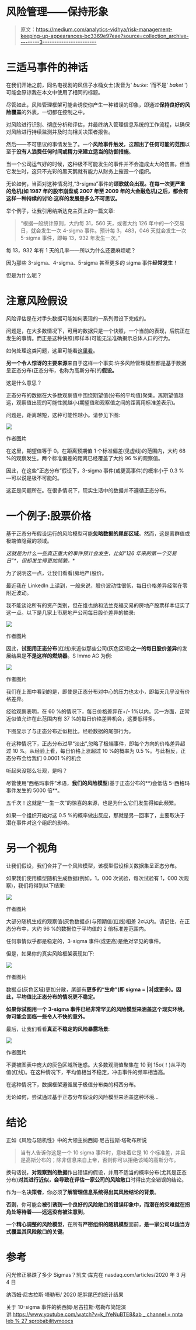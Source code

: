 # 风险管理——保持形象

> 原文：<https://medium.com/analytics-vidhya/risk-management-keeping-up-appearances-bc3369e97eae?source=collection_archive---------3----------------------->

# 三适马事件的神话

在我们开始之前，同名电视剧的风信子水桶女士(发音为' *bu:ke:* '而不是' *baket* ')可能会原谅我在本文中使用了相同的标题。

尽管如此，风险管理框架可能会诱使你产生一种错误的印象，即通过**保持良好的风险覆盖**的外表，一切都在控制之中。

对风险进行识别、彻底分析和评估，并最终纳入管理信息系统的工作流程，以确保对风险进行持续监测并及时向相关决策者报告。

然后——不可思议的事情发生了。一个**风险事件触发**，这**超出了任何可能的范围**以至于**没有人浪费任何时间或精力来建立适当的防御措施**。

当一个公司运气好的时候，这种极不可能发生的事件并不会造成太大的伤害。但当它发生时，这只不光彩的黑天鹅就有能力从财务上摧毁一个组织。

无论如何，当面对这种情况时,“3-sigma”事件的**颂歌就会出现。在每一次更严重的危机(如 1987 年的股市崩盘或 2007 年至 2009 年的大金融危机)之后，都会有这样一种持续的讨论:这样的发展是多么不可思议。**

举个例子，让我引用纳斯达克主页上的一篇文章:

> “根据一般统计原则，大约每 31，560 天，或者大约 126 年中的一个交易日，就会发生一次 4-sigma 事件。预计每 3，483，046 天就会发生一次 5-sigma 事件，即每 13，932 年发生一次。”

每 13，932 年有 1 天的几率——所以为什么还要麻烦呢？

因为那些 3-sigma、4-sigma、5-sigma 甚至更多的 sigma 事件**经常发生**！

但是为什么呢？

# 注意风险假设

风险评估是在对手头数据可能如何表现的一系列假设下完成的。

问题是，在大多数情况下，可用的数据只是一个快照，一个当前的表现，后院正在发生的事情。而正是这种快照(即样本)可能无法准确揭示总体人口的行为。

如何处理这类问题，这里可能看[这里看](/analytics-vidhya/strategic-risk-management-in-real-estate-a-snapshot-into-simulations-d2ddb0bbe724)。

**另一个令人惊讶的主要来源**来自于这样一个事实:许多风险管理模型都是基于数据呈正态分布(正态分布，也称为高斯分布)的**假设。**

这是什么意思？

正态分布的数据在大多数观察值中围绕期望值(分布的平均值)聚集。离期望值越远，观察值出现的可能性就越小(期望值和观察值之间的距离用标准差表示)。

问题是，距离越短，这种可能性越小。请参见下图:

![](img/52997e69a2db809c3409ce1ba37b1113.png)

作者图片

在这里，期望值等于 0。在距离预期值 1 个标准偏差(见虚线)的范围内，大约 68 %的观察发生。两个标准偏差的距离已经覆盖了大约 96 %的观察值。

因此，在这些“正态分布”假设下，3-sigma 事件(或更高事件)的概率小于 0.3 % —可以说是极不可能的。

这正是问题所在。在很多情况下，现实生活中的数据并不遵循正态分布。

# 一个例子:股票价格

基于正态分布假设运行的风险模型可能**忽略数据的尾部区域**。然而，这是离群值或极端值隐藏的领域。

**这就是为什么一些真正重大的事件预计会发生，比如*“126 年来的第一个交易日”*，但却发生得更加频繁。**

为了说明这一点，让我们看看(房地产)股价。

最近我在 LinkedIn 上读到，一般来说，股价波动性很低，每日价格差异经常在零附近波动。

我不能谈论所有的资产类别，但在维也纳和法兰克福交易的房地产股票样本证实了这一点。以下是几家上市房地产公司每日股价差异的摘录:

![](img/a30d6b6e639a5eeb78fcef7f7ac17647.png)

作者图片

因此，**试图用正态分布**(红线)来近似那些公司(灰色区域)**之一的每日股价差异**的发展结果是**不是这样的燃烧器**。S Immo AG 为例:

![](img/a5f14fc67369bcf6d575256800480fdd.png)

作者图片

我们在上图中看到的是，即使是正态分布对中心的压力也太小，即每天几乎没有价格差异。

经验观察表明，在 60 %的情况下，每日价格差异在+/- 1%以内。另一方面，正常近似值允许在此范围内有 37 %的每日价格差异机会，这要低得多。

下图显示了与正态分布近似相比，经验数据的尾部行为。

在这种情况下，正态分布过早“淡出”,忽略了极端事件，即每个方向的价格差异超过 10 %。从经验上看，每日价格上涨超过 10 %的概率为 0.5 %。与此相反，正态分布会给我们 0.0001 %的机会

听起来没那么壮观，是吗？

尽管使用“西格玛事件”术语，**我们的风险模型**(基于正态分布的**)会低估 5-西格玛事件发生的 5000 倍**。

五千次！这就是“一生一次”的惊喜的来源，也是为什么它们发生得如此频繁。

如果一个组织开始对这 0.5 %的概率做出反应，那就是另一回事了，主要取决于潜在事件对这个组织的影响。

# 另一个视角

让我们假设，我们合并了一个风险模型，该模型假设相关数据集呈正态分布。

如果我们使用模型随机生成数据(例如，1，000 次试验，每次试验有 1，000 次观察)，我们将得到以下结果:

![](img/e8c4051ceb2a839d1e490c29c9781d35.png)

作者图片

大部分随机生成的观察值(灰色数据点)与预期值(红线)相差 2σ以内。请记住，在正态分布中，大约 96 %的数据位于平均值的 2 倍标准差范围内。

任何事情似乎都是稳定的，3-sigma 事件(或更高)是绝对罕见的事件。

但是，如果你的真实风险框架表现如下:

![](img/db0e41b4190d25cd22b8512119c2014d.png)

作者图片

数据点(灰色区域)更加分散，尾部有**更多的“生命”(即 sigma = |3|或更多)。因此，平均值比正态分布的情况更不稳定。**

**如果你试图用一个 3-sigma 事件已经非常罕见的风险模型来涵盖这个现实环境，你可能会面临一些令人不快的意外。**

最后，让我们看看**真正不稳定的风险暴露场景**:

![](img/9ffadc4ad48fdeb62d325096c25d7e55.png)

作者图片

不要被图表中庞大的灰色区域所迷惑。大多数观测值聚集在 10 到 15σ(！)从平均值(红线)。在这种情况下，平均值相当不稳定，冲击事件的频率相当高。

在这种情况下，数据框架遵循属于极值分布类的柯西分布。

无论如何，尝试通过基于正态分布假设的风险模型来涵盖这种环境…

# 结论

正如《风险与随机性》中的大领主纳西姆·尼古拉斯·塔勒布所说

> 当有人告诉你这是一个 10 sigma 事件时，意味着它是 10 个标准差，并且是高斯分布的；除非信息来自上帝，否则你可以拒绝该域的高斯分布。

换句话说，**对观察到的数据**作出错误的假设，并用不适当的概率分布(尤其是正态分布)**对其进行近似，会导致在评估一家公司的风险敞口**时得出完全错误的结论。

作为一名**决策者**，你必须**了解管理信息系统得出其风险结论的背景**。

**否则**，你可能会**被引诱到一个良好的风险敞口的错误印象中，而潜在的灾难就在拐角处等待着——远远没有被注意到**。

一个**精心调整的风险模型**，在所有**严密组织的随机模型**面前，**是一家公司以适当方式覆盖其风险敞口的关键**。

# 参考

闪光修正暴跌了多少 Sigmas？凯文·库克在 nasdaq.com/articles/2020 年 3 月 4 日

纳西姆·尼古拉斯·塔勒布/ 2020 肥胖尾巴的统计结果

关于 10-sigma 事件的纳西姆·尼古拉斯·塔勒布简短演讲:[https://www.youtube.com/watch?v=k_lYeNuBTE8&ab _ channel = nnta leb % 27 sprobabilitymoocs](https://www.youtube.com/watch?v=k_lYeNuBTE8&ab_channel=NNTaleb%27sProbabilityMoocs)